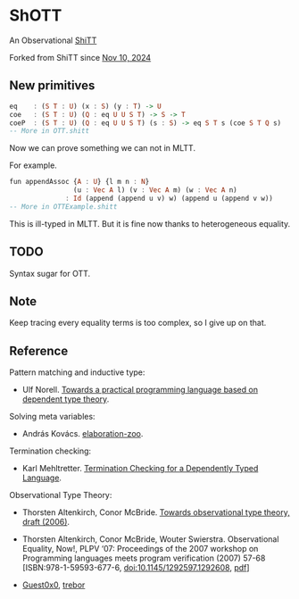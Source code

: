 # ShOTT

An Observational [ShiTT](https://github.com/KonjacSource/ShiTT)

Forked from ShiTT since [Nov 10, 2024](https://github.com/KonjacSource/ShiTT/commit/df9896b24fba7690cb4a795e60f5139933d839af)

## New primitives

```haskell
eq    : (S T : U) (x : S) (y : T) -> U
coe   : (S T : U) (Q : eq U U S T) -> S -> T 
coeP  : (S T : U) (Q : eq U U S T) (s : S) -> eq S T s (coe S T Q s)
-- More in OTT.shitt
```

Now we can prove something we can not in MLTT.

For example.

```haskell
fun appendAssoc {A : U} {l m n : N} 
                (u : Vec A l) (v : Vec A m) (w : Vec A n) 
              : Id (append (append u v) w) (append u (append v w))
-- More in OTTExample.shitt
```

This is ill-typed in MLTT. But it is fine now thanks to heterogeneous equality.

## TODO

Syntax sugar for OTT.

## Note

Keep tracing every equality terms is too complex, so I give up on that.

## Reference

Pattern matching and inductive type:

- Ulf Norell. [Towards a practical programming language based on dependent type theory](https://www.cse.chalmers.se/~ulfn/papers/thesis.pdf).

Solving meta variables:

- András Kovács. [elaboration-zoo](https://github.com/AndrasKovacs/elaboration-zoo).

Termination checking:

- Karl Mehltretter. [Termination Checking for a Dependently Typed Language](https://www.cse.chalmers.se/~abela/mehltret-da.pdf).

Observational Type Theory:

- Thorsten Altenkirch, Conor McBride. [Towards observational type theory, draft (2006)](http://strictlypositive.org/ott.pdf).

- Thorsten Altenkirch, Conor McBride, Wouter Swierstra. Observational Equality, Now!, PLPV ‘07: Proceedings of the 2007 workshop on Programming languages meets program verification (2007) 57-68 [ISBN:978-1-59593-677-6, [doi:10.1145/1292597.1292608](http://doi.org/10.1145/1292597.1292608), [pdf](https://www.cs.nott.ac.uk/~psztxa/publ/obseqnow.pdf)]

- [Guest0x0](https://github.com/Guest0x0), [trebor](https://github.com/Guest0x0/trebor)
